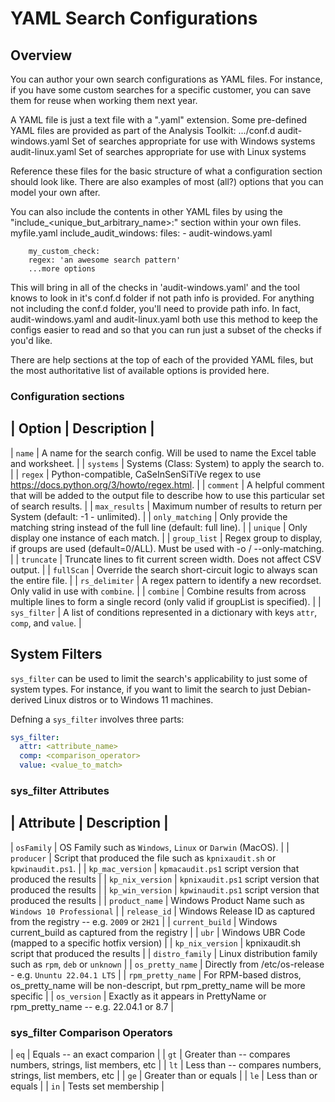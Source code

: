 # YAML Search Configurations

## Overview
You can author your own search configurations as YAML files.  For instance, if you have some custom searches for a specific customer, you can save them for reuse when working them next year.

A YAML file is just a text file with a ".yaml" extension.  Some pre-defined YAML files are provided as part of the Analysis Toolkit:
    .../conf.d
        audit-windows.yaml      Set of searches appropriate for use with Windows systems
        audit-linux.yaml        Set of searches appropriate for use with Linux systems

Reference these files for the basic structure of what a configuration section should look like.  There are also examples of most (all?) options that you can model your own after.

You can also include the contents in other YAML files by using the "include_<unique_but_arbitrary_name>:" section within your own files.
    myfile.yaml
        include_audit_windows:
            files:
            - audit-windows.yaml

        my_custom_check:
        regex: 'an awesome search pattern'
        ...more options

This will bring in all of the checks in 'audit-windows.yaml' and the tool knows to look in it's conf.d folder if not path info is provided.  For anything not including the conf.d folder, you'll need to provide path info.  In fact, audit-windows.yaml and audit-linux.yaml both use this method to keep the configs easier to read and so that you can run just a subset of the checks if you'd like.

There are help sections at the top of each of the provided YAML files, but the most authoritative list of available options is provided here.

### Configuration sections
| Option        | Description |
-------------------------------
| `name`          | A name for the search config.  Will be used to name the Excel table and worksheet.                                      |
| `systems`       | Systems (Class: System) to apply the search to.                                                                         |
| `regex`         | Python-compatible, CaSeInSenSiTiVe regex to use https://docs.python.org/3/howto/regex.html.                             |
| `comment`       | A helpful comment that will be added to the output file to describe how to use this particular set of search results.   |
| `max_results`   | Maximum number of results to return per System (default: -1 - unlimited).                                               |
| `only_matching` | Only provide the matching string instead of the full line (default: full line).                                         |
| `unique`        | Only display one instance of each match.                                                                                |
| `group_list`    | Regex group to display, if groups are used (default=0/ALL).  Must be used with -o / --only-matching.                    |
| `truncate`      | Truncate lines to fit current screen width.  Does not affect CSV output.                                                |
| `fullScan`      | Override the search short-circuit logic to always scan the entire file.                                                 |
| `rs_delimiter`  | A regex pattern to identify a new recordset.  Only valid in use with `combine`.                                         |
| `combine`       | Combine results from across multiple lines to form a single record (only valid if groupList is specified).              |
| `sys_filter`    | A list of conditions represented in a dictionary with keys `attr`, `comp`, and `value`.                                 |

## System Filters
`sys_filter` can be used to limit the search's applicability to just some of system types.  For instance, if you want to limit the search to just Debian-derived Linux distros or to Windows 11 machines.

Defning a `sys_filter` involves three parts:

```yaml
sys_filter:
  attr: <attribute_name>
  comp: <comparison_operator>
  value: <value_to_match>
```


### sys_filter Attributes
| Attribute         | Description |
-------------------------------
| `osFamily`        | OS Family such as `Windows`, `Linux` or `Darwin` (MacOS).                                           |
| `producer`        | Script that produced the file such as `kpnixaudit.sh` or `kpwinaudit.ps1`.                          |
| `kp_mac_version`  | `kpmacaudit.ps1` script version that produced the results                                           |
| `kp_nix_version`  | `kpnixaudit.ps1` script version that produced the results                                           |
| `kp_win_version`  | `kpwinaudit.ps1` script version that produced the results                                           |
| `product_name`    | Windows Product Name such as `Windows 10 Professional`                                              |
| `release_id`      | Windows Release ID as captured from the registry -- e.g. `2009` or `2H21`                           |
| `current_build`   | Windows current_build as captured from the registry                                                  |
| `ubr`             | Windows UBR Code (mapped to a specific hotfix version)                                              |
| `kp_nix_version`  | kpnixaudit.sh script that produced the results                                                      |
| `distro_family`   | Linux distribution family such as `rpm`, `deb` or `unknown`                                         |
| `os_pretty_name`  | Directly from /etc/os-release - e.g. `Ununtu 22.04.1 LTS`                                           |
| `rpm_pretty_name` | For RPM-based distros, os_pretty_name will be non-descript, but rpm_pretty_name will be more specific   |
| `os_version`      | Exactly as it appears in PrettyName or rpm_pretty_name -- e.g. 22.04.1 or 8.7                         |


### sys_filter Comparison Operators
| `eq`    | Equals -- an exact comparion                                    |
| `gt`    | Greater than -- compares numbers, strings, list members, etc    |
| `lt`    | Less than -- compares numbers, strings, list members, etc       | 
| `ge`    | Greater than or equals                                          |
| `le`    | Less than or equals                                             |
| `in`    | Tests set membership                                            |